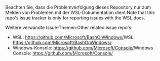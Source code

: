 <span data-ttu-id="e857f-101">Beachten Sie, dass die Problemverfolgung dieses Repository nur zum Melden von Problemen mit der WSL-Dokumentation dient.</span><span class="sxs-lookup"><span data-stu-id="e857f-101">Note that this repo's issue tracker is only for reporting issues with the WSL docs.</span></span>

<span data-ttu-id="e857f-102">Weitere verwandte Issue-Themen:</span><span class="sxs-lookup"><span data-stu-id="e857f-102">Other related issue repo's:</span></span>

* <span data-ttu-id="e857f-103">WSL: https://github.com/Microsoft/BashOnWindows/</span><span class="sxs-lookup"><span data-stu-id="e857f-103">WSL: https://github.com/Microsoft/BashOnWindows/</span></span>
* <span data-ttu-id="e857f-104">Windows-Konsole: https://github.com/Microsoft/Console/</span><span class="sxs-lookup"><span data-stu-id="e857f-104">Windows Console: https://github.com/Microsoft/Console/</span></span>
